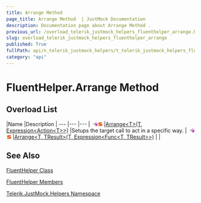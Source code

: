 ```yaml
---
title: Arrange Method 
page_title: Arrange Method  | JustMock Documentation
description: Documentation page about Arrange Method .
previous_url: /overload_telerik_justmock_helpers_fluenthelper_arrange.html
slug: overload_telerik_justmock_helpers_fluenthelper_arrange
published: True
fullPath: api/n_telerik_justmock_helpers/t_telerik_justmock_helpers_fluenthelper/methods_t_telerik_justmock_helpers_fluenthelper/overload_telerik_justmock_helpers_fluenthelper_arrange/overload_telerik_justmock_helpers_fluenthelper_arrange
category: "api"
---
```


# FluentHelper.Arrange Method



## Overload List



 |Name |Description |
--- |--- |--- |
![Public method](/icons/pubmethod.gif)![Static member](/icons/static.gif) |[Arrange&lt;T&gt;(T, Expression&lt;Action&lt;T&gt;&gt;)](m_telerik_justmock_helpers_fluenthelper_arrange__1) |Setups the target call to act in a specific way. |
![Public method](/icons/pubmethod.gif)![Static member](/icons/static.gif) |[Arrange&lt;T, TResult&gt;(T, Expression&lt;Func&lt;T, TResult&gt;&gt;)](m_telerik_justmock_helpers_fluenthelper_arrange__2) | |


## See Also



 [FluentHelper Class](t_telerik_justmock_helpers_fluenthelper) 

 [FluentHelper Members](allmembers_t_telerik_justmock_helpers_fluenthelper) 

 [Telerik.JustMock.Helpers Namespace](n_telerik_justmock_helpers) 



